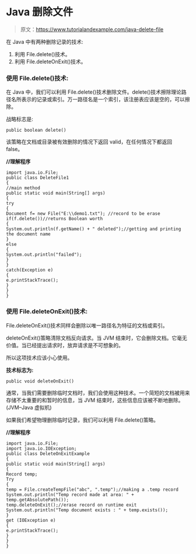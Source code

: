 # Java 删除文件

> 原文：<https://www.tutorialandexample.com/java-delete-file>

在 Java 中有两种删除记录的技术:

1.  利用 File.delete()技术。
2.  利用 File.deleteOnExit()技术。

### 使用 File.delete()技术:

在 Java 中，我们可以利用 File.delete()技术删除文件。delete()技术擦除理论路径名所表示的记录或索引。万一路径名是一个索引，该注册表应该是空的，可以擦除。

战略标志是:

```
public boolean delete()
```

该策略在文档或目录被有效删除的情况下返回 valid，在任何情况下都返回 false。

**//理解程序**

```
import java.io.File;
public class DeleteFile1
{
//main method
public static void main(String[] args)
{
try
{
Document f= new File("E:\\demo1.txt"); //record to be erase
if(f.delete())//returns Boolean worth
{
System.out.println(f.getName() + " deleted");//getting and printing the document name
}
else
{
System.out.println("failed");
}
}
catch(Exception e)
{
e.printStackTrace();
}
}
} 
```

### 使用 File.deleteOnExit()技术:

File.deleteOnExit()技术同样会删除以唯一路径名为特征的文档或索引。

deleteOnExit()策略清除文档反向请求。当 JVM 结束时，它会删除文档。它毫无价值。当已经提出请求时，放弃请求是不可想象的。

所以这项技术应该小心使用。

**技术标志为:**

```
public void deleteOnExit()
```

通常，当我们需要删除临时文档时，我们会使用这种技术。一个简短的文档被用来存储不太重要的和暂时的信息，当 JVM 结束时，这些信息应该被不断地删除。(JVM–Java 虚拟机)

如果我们希望物理删除临时记录，我们可以利用 File.delete()策略。

**//理解程序**

```
import java.io.File;
import java.io.IOException;
public class DeleteOnExitExample
{
public static void main(String[] args)
{
Record temp;
Try
{
temp = File.createTempFile("abc", ".temp");//making a .temp record
System.out.println("Temp record made at area: " + temp.getAbsolutePath());
temp.deleteOnExit();//erase record on runtime exit
System.out.println("Temp document exists : " + temp.exists());
}
get (IOException e)
{
e.printStackTrace();
}
}
} 
```